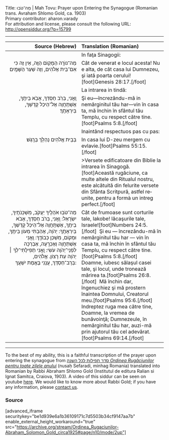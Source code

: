 <html>
<head></head>
<body>
Title: מַה־טֹּבוּ | Mah Tovu: Prayer upon Entering the Synagogue (Romanian trans. Avraham Shlomo Gold, ca. 1903)<br />
Primary contributor: aharon.varady<br />
For attribution and license, please consult the following URL: <a href="http://opensiddur.org/?p=15799">http://opensiddur.org/?p=15799</a>
<p />
<hr />

<table class="copyright" style="margin-left: auto;margin-right: auto;" class="dragtable">
<thead><tr><th id="x" style="text-align: right;">Source (Hebrew)</th><th style="text-align: left;">Translation (Romanian)</th></tr></thead>
<tbody>
<tr><td style="vertical-align:top;" width="46%">
<div class="liturgy" lang="he" style="text-align: right;">

</span></div></td>

<td style="vertical-align:top;" width="53%"><div class="english" lang="en">
<span class="instruction">In faţa Sinagogii:</span>
</div></td></tr>


<tr><td style="vertical-align:top;" width="46%">
<div class="liturgy" lang="he" style="text-align: right;">
מַה־נּוֺרָֽה הַמָּקֽוֺם הַזֶּֽה, 
אֵין זֶה כִּי אִם־בֵּית אֶלֹהִים, 
וְזֶה שַׁעַר הַשָּׁמָֽיִם׃
</span></div></td>

<td style="vertical-align:top;" width="53%"><div class="english" lang="en">
Cât de venerat e locul acesta! 
Nu e alta, de cât casa lui Dumnezeu, 
şi iată poarta cerului![foot]Genesis 28:17.[/foot]
</div></td></tr>


<tr><td style="vertical-align:top;" width="46%">
<div class="liturgy" lang="he" style="text-align: right;">

</span></div></td>

<td style="vertical-align:top;" width="53%"><div class="english" lang="en">
<span class="instruction">La intrarea in tindă:</span>
</div></td></tr>


<tr><td style="vertical-align:top;" width="46%">
<div class="liturgy" lang="he" style="text-align: right;">
וַֽאֲנִי, בְּרֹֽב חַסְדְּךָ, אָבֹֽא בֵיתֶֽךָ, 
אֶשְׁתַּֽחֲוֶה אֶל־הֵיכַל קָדְשְׁךָ, בְּיִרְאָתֶֽךָ׃
</span></div></td>

<td style="vertical-align:top;" width="53%"><div class="english" lang="en">
Şi eu—încrezându-mă in nemărginitul tău har—vin în casa ta, 
mă închin în sfântul tău Templu, cu respect către tine.[foot]Psalms 5:8.[/foot]
</div></td></tr>


<tr><td style="vertical-align:top;" width="46%">
<div class="liturgy" lang="he" style="text-align: right;">

</span></div></td>

<td style="vertical-align:top;" width="53%"><div class="english" lang="en">
<span class="instruction">Inaintând respectuos pas cu pas:</span>
</div></td></tr>


<tr><td style="vertical-align:top;" width="46%">
<div class="liturgy" lang="he" style="text-align: right;">
בְּבֵֽית אֱלֹהִים נְהַלֵּֽךְ בְּרָֽגֶשׁ׃
</span></div></td>

<td style="vertical-align:top;" width="53%"><div class="english" lang="en">
In casa lui D-zeu mergem cu evlavie.[foot]Psalms 55:15.[/foot]
</div></td></tr>


<tr><td style="vertical-align:top;" width="46%">
<div class="liturgy" lang="he" style="text-align: right;">

</span></div></td>

<td style="vertical-align:top;" width="53%"><div class="english" lang="en">
<span class="instruction">>Versete edificatoare din Biblie la intrarea în Sinagogă.</span>[foot]Această rugăciune, ca multe altele din Ritualul nostru, este alcătuită din felurite versete din Sfânta Scritpurӑ, astfel reunite, pentru a formà un intreg perfect.[/foot]
</div></td></tr>


<tr><td style="vertical-align:top;" width="46%">
<div class="liturgy" lang="he" style="text-align: right;">
מַה־טֹּבֽוּ אֹהָלֶֽיךָ יַעֲקֹב, מִשְׁכְּנֹתֶֽיךָ, יִשְׂרָאֵל: 
וַֽאֲנִי, בְּרֹב חַסְדְּךָ, אָבֹא בֵיתֶֽךָ, 
אֶשְׁתַּֽחֲוֶה אֶל־הֵיכַל קָדְשְׁךָ, בְּיִרְאָתֶֽךָ: 
יְהֹוָה, אָהַבְתִּי מְעוֹן בֵּיתֶֽךָ, וּמְקוֹם, מִשְׁכַּן כְּבוֹדֶֽךָ: 
וַֽאֲנִי אֶשְׁתַּחֲוֶה וְאֶכְרָֽעָה, אֶבְרְכָה לִפְנֵי־יְהֹוָה עֹשִׂי: 
וַֽאֲנִי תְפִילָתִי־לְךָ ׀ יְהֹוָה עֵת רָצוֹן. 
אֱלֹהִים, בְּרָב־חַסְדֶּךָ, עֲנֵֽנִי בֶּאֱמֶת יִשְׁעֶֽךָ:
</span></div></td>

<td style="vertical-align:top;" width="53%"><div class="english" lang="en">
Cât de frumoase sunt corturile tale, Iakobe! lăcaşurile tale, Israele![foot]Numbers 24:5.[/foot]&nbsp; 
Şi eu — încrezându-mă în nemărginitul tău har — vin în casa ta, 
mă închin în sfântul tău Templu, cu respect către tine.[foot]Psalms 5:8.[/foot]&nbsp; 
Doamne, iubesc sălaşul casei tale, şi locul, unde tronează mărirea ta.[foot]Psalms 26:8.[/foot]&nbsp;  
Mă închin dar, îngenuchiez şi mă prostern înaintea Domnului, Creatorul meu.[foot]Psalms 95:6.[/foot]&nbsp;  
Indreptez ruga mea către tine, Doamne, la vremea de bunăvoinţă; 
Dumnezeule, în nemărginitul tău har, auzi-mă prin ajutorul tău cel adevărat.[foot]Psalms 69:14.[/foot]
</div></td></tr>
</tbody></table>

<hr />

To the best of my ability, this is a faithful transcription of the prayer upon entering the synagogue from <a href="https://archive.org/details/Ordinea_Rugaciunilor-Abraham_Solomon_Gold_circa1925">סדר תפילות לכל השנה <em>Ordinea Rugăciunilor pentru toate zilele anului</em></a> (nusaḥ Sefaradi, minhag Romania) translated into Romanian by Rabbi Abraham Shlomo Gold (Institutul de editura Ralian si Ignat Samitca, Craiova, 1903). A video of this siddur can be seen on youtube <a href="https://www.youtube.com/watch?v=rEnnfu8pEhE">here</a>. We would like to know more about Rabbi Gold; if you have any information, please <a href="https://opensiddur.org/contact/">contact us</a>.

<h3>Source</h3>

[advanced_iframe securitykey="be1d939e6a1b36109171c7d5503b34cf9147aa7b" enable_external_height_workaround="true" src="https://archive.org/stream/Ordinea_Rugaciunilor-Abraham_Solomon_Gold_circa1925#page/n10/mode/2up"]
</body>
</html>